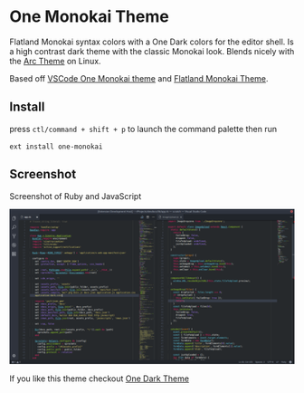 # One Monokai Theme

Flatland Monokai syntax colors with a One Dark colors for the editor shell. Is a high contrast dark theme with the classic Monokai look. Blends nicely with the [Arc Theme](https://github.com/horst3180/arc-theme) on Linux.

Based off [VSCode One Monokai theme](https://github.com/azemoh/vscode-one-monokai) and [Flatland Monokai Theme](https://marketplace.visualstudio.com/items?itemName=gerane.Theme-FlatlandMonokai).


## Install

press `ctl/command + shift + p` to launch the command palette then run
```
ext install one-monokai
```

## Screenshot
Screenshot of Ruby and JavaScript

![Theme Screenshot](screenshot-v0.1.0.png)

If you like this theme checkout [One Dark Theme](https://marketplace.visualstudio.com/items?itemName=azemoh.theme-onedark)
